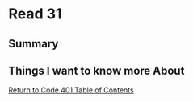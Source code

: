 # Read 31
## Summary



## Things I want to know more About



[Return to Code 401 Table of Contents](https://rogermreyes.github.io/Reading-Notes/Code-401-Reading-Notes)